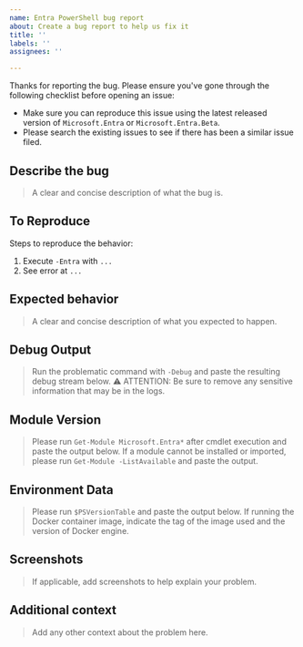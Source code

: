 ```yaml
---
name: Entra PowerShell bug report
about: Create a bug report to help us fix it
title: ''
labels: ''
assignees: ''

---
```


Thanks for reporting the bug. Please ensure you've gone through the following checklist before opening an issue:

- Make sure you can reproduce this issue using the latest released version of `Microsoft.Entra` or `Microsoft.Entra.Beta`.
- Please search the existing issues to see if there has been a similar issue filed.

## Describe the bug

> A clear and concise description of what the bug is.

## To Reproduce

Steps to reproduce the behavior:

1. Execute `-Entra` with `...`
2. See error at `...`

## Expected behavior

> A clear and concise description of what you expected to happen.

## Debug Output

> Run the problematic command with `-Debug` and paste the resulting debug stream below.
> ⚠ ATTENTION: Be sure to remove any sensitive information that may be in the logs.

## Module Version

> Please run `Get-Module Microsoft.Entra*` after cmdlet execution and paste the output below.
> If a module cannot be installed or imported, please run `Get-Module -ListAvailable` and paste the output.

## Environment Data

> Please run `$PSVersionTable` and paste the output below. If running the Docker container image, indicate the tag of the image used and the version of Docker engine.

## Screenshots

> If applicable, add screenshots to help explain your problem.

## Additional context

> Add any other context about the problem here.
